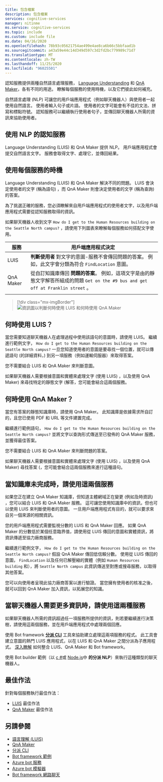 ```yaml
---
title: 包含檔案
description: 包含檔案
services: cognitive-services
manager: nitinme
ms.service: cognitive-services
ms.topic: include
ms.custom: include file
ms.date: 04/16/2020
ms.openlocfilehash: 78b93c05621754ae499e4ae8ca6b66c5bbfaad1b
ms.sourcegitcommit: a43a59e44c14d349d597c3d2fd2bc779989c71d7
ms.translationtype: MT
ms.contentlocale: zh-TW
ms.lasthandoff: 11/25/2020
ms.locfileid: "96025501"
---
```

認知服務提供兩種自然語言處理服務， [Language Understanding](../luis/what-is-luis.md) 和 [QnA Maker](../qnamaker/overview/overview.md)，各有不同的用途。 瞭解每個服務的使用時機，以及它們彼此如何補充。

自然語言處理 (NLP) 可讓您的用戶端應用程式（例如聊天機器人）與使用者一起使用自然語言。 使用者輸入句子或片語。 使用者的文字可能會有不佳的文法、拼寫和標點符號。 認知服務可以繼續執行使用者句子，並傳回聊天機器人所需的資訊來協助使用者。

## <a name="cognitive-services-with-nlp"></a>使用 NLP 的認知服務

Language Understanding (LUIS) 和 QnA Maker 提供 NLP。 用戶端應用程式會提交自然語言文字。 服務會取得文字、處理它，並傳回結果。

## <a name="when-to-use-each-service"></a>使用每個服務的時機

Language Understanding (LUIS) 和 QnA Maker 解決不同的問題。 LUIS 會決定使用者的文字 (稱為語句) ，而 QnA Maker 則會決定使用者的文字 (稱為查詢) 的答案。

為了挑選正確的服務，您必須瞭解來自用戶端應用程式的使用者文字，以及用戶端應用程式需要從認知服務取得的資訊。

如果聊天機器人收到文字 `How do I get to the Human Resources building on the Seattle North campus?` ，請使用下列圖表來瞭解每個服務如何搭配文字使用。

|服務|用戶端應用程式決定|
|--|--|
|LUIS|**判斷使用者** 對文字的意圖-服務不會傳回問題的答案。 例如，此文字會分類為符合 `FindLocation` 意圖。<br>|
|QnA Maker|從自訂知識庫傳回 **問題的答案**。 例如，這項文字是由的靜態文字解答所組成的問題  `Get on the #9 bus and get off at Franklin street` 。|
|||

> [!div class="mx-imgBorder"]
> ![資訊圖以判斷何時使用 LUIS 和何時使用 QnA Maker](./luis-qna-maker-together-decision.png)

## <a name="when-do-you-use-luis"></a>何時使用 LUIS？

當您需要知道聊天機器人在處理過程中使用該語句的意圖時，請使用 LUIS。 繼續進行範例文字， `How do I get to the Human Resources building on the Seattle North campus?` 一旦您知道使用者的意圖是要尋找一個位置，就可以傳遞語句 (的詳細資料，) 到另一項服務（例如運輸伺服器）來取得答案。

您不需要結合 LUIS 和 QnA Maker 來判斷意圖。

如果聊天機器人需要根據意圖和實體來處理文字 (使用 LUIS) ，以及使用 QnA Maker) 來尋找特定的靜態文字 (解答，您可能會結合這兩個服務。

## <a name="when-do-you-use-qna-maker"></a>何時使用 QnA Maker？

當您有答案的靜態知識庫時，請使用 QnA Maker。 此知識庫是依據需求所自訂的，且您已使用 PDF 和 URL 等文件建置完成。

繼續進行範例語句， `How do I get to the Human Resources building on the Seattle North campus?` 並將文字以查詢形式傳送至已發佈的 QnA Maker 服務，並獲得最佳答案。

您不需要結合 LUIS 和 QnA Maker 來判斷問題的答案。

如果聊天機器人需要根據意圖和實體來處理文字 (使用 LUIS) ，以及使用 QnA Maker) 尋找答案 (，您可能會結合這兩個服務來進行這種語句。

## <a name="use-both-services-when-your-knowledge-base-is-incomplete"></a>當知識庫未完成時，請使用這兩個服務

如果您正在建立 QnA Maker 知識庫，但知道主體網域正在變更 (例如及時資訊) ，您可以結合 LUIS 和 QnA Maker 服務。 這可讓您使用知識庫中的資訊，但也可以使用 LUIS 來判斷使用者的意圖。 一旦用戶端應用程式有目的，就可以要求來自另一個來源的相關資訊。

您的用戶端應用程式需要監視分數的 LUIS 和 QnA Maker 回應。 如果 QnA Maker 的分數低於某個任意臨界值，請使用從 LUIS 傳回的意圖和實體資訊，將資訊傳遞至協力廠商服務。

繼續進行範例文字， `How do I get to the Human Resources building on the Seattle North campus?` 假設 QnA Maker 傳回低信賴分數。 使用從 LUIS 傳回的意圖， `FindLocation` 以及任何已解壓縮的實體（例如 `Human Resources building` 和），將 `Seattle North campus` 此資訊傳送至對應或搜尋服務，以取得其他答案。

您可以向使用者呈現此協力廠商答案以進行驗證。 當您擁有使用者的核准之後，就可以回到 QnA Maker 加入資訊，以拓展您的知識。

## <a name="use-both-services-when-your-chat-bot-needs-more-information"></a>當聊天機器人需要更多資訊時，請使用這兩種服務

如果聊天機器人所需的資訊超過任一項服務所提供的資訊，則若要繼續進行決策樹，請使用這兩個服務，並在用戶端應用程式中處理兩個回應。

使用 Bot framework **[分派 CLI](https://github.com/Microsoft/botbuilder-tools/tree/master/packages/Dispatch)** 工具來協助建立處理這兩項服務的程式。 此工具會建立意圖的熱門 LUIS 應用程式，以在 LUIS 和 QnA Maker 之間分派為子應用程式。 [深入瞭解](/azure/bot-service/bot-builder-tutorial-dispatch?tabs=cs&view=azure-bot-service-4.0) 如何整合 LUIS、QnA Maker 和 Bot framework。

使用 Bot builder 範例（以 [c #](https://github.com/microsoft/BotBuilder-Samples/tree/master/samples/csharp_dotnetcore/14.nlp-with-dispatch)或 [Node.js](https://github.com/microsoft/BotBuilder-Samples/tree/master/samples/javascript_nodejs/14.nlp-with-dispatch)中 **的分派 NLP**）來執行這種類型的聊天機器人。

## <a name="best-practices"></a>最佳作法

針對每個服務執行最佳作法：

* [LUIS](../luis/luis-concept-best-practices.md) 最佳作法
* [QnA Maker](../qnamaker/concepts/best-practices.md) 最佳作法

## <a name="see-also"></a>另請參閱

* [語言理解 (LUIS)](../luis/what-is-luis.md)
* [QnA Maker](../qnamaker/overview/overview.md)
* [分派 CLI](https://github.com/Microsoft/botbuilder-tools/tree/master/packages/Dispatch)
* [Bot framework 範例](https://github.com/Microsoft/BotBuilder-Samples)
* [Azure bot 服務](/azure/bot-service/bot-service-overview-introduction?view=azure-bot-service-4.0)
* [Azure bot 模擬器](https://github.com/Microsoft/BotFramework-Emulator)
* [Bot framework 網路聊天](https://github.com/microsoft/BotFramework-WebChat)